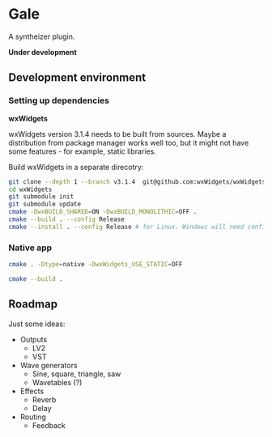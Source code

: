# Gale

A syntheizer plugin.

__Under development__


## Development environment

### Setting up dependencies

__wxWidgets__

wxWidgets version 3.1.4 needs to be built from sources. Maybe a distribution from package manager works well too, but it might not have some features - for example, static libraries.

Build wxWidgets in a separate direcotry:
```bash
git clone --depth 1 --branch v3.1.4  git@github.com:wxWidgets/wxWidgets.git
cd wxWidgets
git submodule init
git submodule update
cmake -DwxBUILD_SHARED=ON -DwxBUILD_MONOLITHIC=OFF .
cmake --build . --config Release
cmake --install . --config Release # for Linux. Windows will need configuration of paths in CMakeLists.txt instead of looking up the library from system path
```

### Native app

```bash
cmake . -Dtype=native -DwxWidgets_USE_STATIC=OFF

cmake --build .
```

## Roadmap

Just some ideas:

- Outputs
  - LV2
  - VST
- Wave generators
  - Sine, square, triangle, saw
  - Wavetables (?)
- Effects
  - Reverb
  - Delay
- Routing
  - Feedback